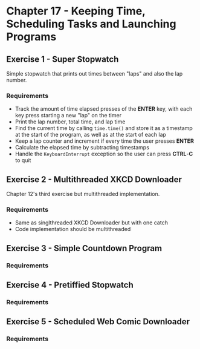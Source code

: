 # Chapter 17 - Keeping Time, Scheduling Tasks and Launching Programs

## Exercise 1 - Super Stopwatch

Simple stopwatch that prints out times between "laps" and also the lap number.

### Requirements
- Track the amount of time elapsed presses of the __ENTER__ key, with each key press starting a new "lap" on the timer
- Print the lap number, total time, and lap time
- Find the current time by calling `time.time()` and store it as a timestamp at the start of the program, as well as at the start of each lap
- Keep a lap counter and increment if every time the user presses __ENTER__
- Calculate the elapsed time by subtracting timestamps
- Handle the `KeyboardInterrupt` exception so the user can press __CTRL__-__C__ to quit

## Exercise 2 - Multithreaded XKCD Downloader

Chapter 12's third exercise but multithreaded implementation.

### Requirements
- Same as singlthreaded XKCD Downloader but with one catch
- Code implementation should be multithreaded

## Exercise 3 - Simple Countdown Program

### Requirements

## Exercise 4 - Pretiffied Stopwatch

### Requirements

## Exercise 5 - Scheduled Web Comic Downloader

### Requirements